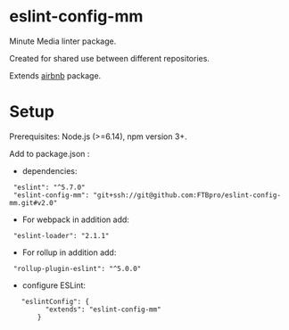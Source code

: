 # eslint-config-mm
Minute Media linter package.

Created for shared use between different repositories.

Extends [airbnb](https://github.com/airbnb/javascript/tree/master/packages/eslint-config-airbnb) package.

# Setup
Prerequisites: Node.js (>=6.14), npm version 3+.

Add to package.json :

* dependencies:
```
 "eslint": "^5.7.0"
 "eslint-config-mm": "git+ssh://git@github.com:FTBpro/eslint-config-mm.git#v2.0"
```
* For webpack in addition add:
```
 "eslint-loader": "2.1.1"
```
* For rollup in addition add:
```
 "rollup-plugin-eslint": "^5.0.0"
```
* configure ESLint:
```
   "eslintConfig": {
         "extends": "eslint-config-mm"
       }
```
